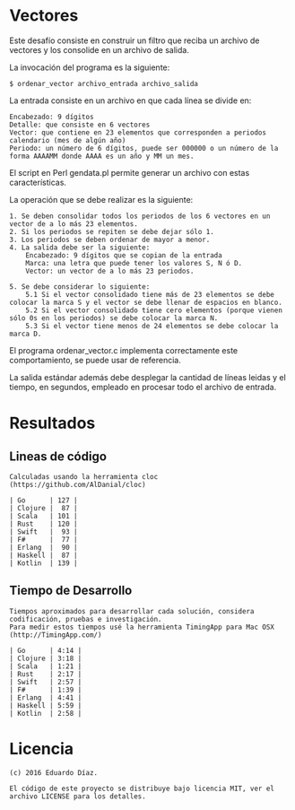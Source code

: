 # Vectores

Este desafío consiste en construir un filtro que reciba un archivo de vectores y los consolide en un archivo de salida.

La invocación del programa es la siguiente:

    $ ordenar_vector archivo_entrada archivo_salida

La entrada consiste en un archivo en que cada línea se divide en:

    Encabezado: 9 dígitos
    Detalle: que consiste en 6 vectores
    Vector: que contiene en 23 elementos que corresponden a periodos calendario (mes de algún año)
    Periodo: un número de 6 dígitos, puede ser 000000 o un número de la forma AAAAMM donde AAAA es un año y MM un mes.

El script en Perl gendata.pl permite generar un archivo con estas características.

La operación que se debe realizar es la siguiente:

    1. Se deben consolidar todos los periodos de los 6 vectores en un vector de a lo más 23 elementos.
    2. Si los periodos se repiten se debe dejar sólo 1.
    3. Los periodos se deben ordenar de mayor a menor.
    4. La salida debe ser la siguiente:
        Encabezado: 9 dígitos que se copian de la entrada
        Marca: una letra que puede tener los valores S, N ó D.
        Vector: un vector de a lo más 23 periodos.

    5. Se debe considerar lo siguiente:
        5.1 Si el vector consolidado tiene más de 23 elementos se debe colocar la marca S y el vector se debe llenar de espacios en blanco.
        5.2 Si el vector consolidado tiene cero elementos (porque vienen sólo 0s en los periodos) se debe colocar la marca N.
        5.3 Si el vector tiene menos de 24 elementos se debe colocar la marca D.

El programa ordenar_vector.c implementa correctamente este comportamiento, se puede usar de referencia.

La salida estándar además debe desplegar la cantidad de líneas leidas y el tiempo, en segundos, empleado en procesar todo el archivo de entrada.


# Resultados

## Lineas de código

    Calculadas usando la herramienta cloc (https://github.com/AlDanial/cloc)

    | Go      | 127 |
    | Clojure |  87 |
    | Scala   | 101 |
    | Rust    | 120 |
    | Swift   |  93 |
    | F#      |  77 |
    | Erlang  |  90 |
    | Haskell |  87 |
    | Kotlin  | 139 |


## Tiempo de Desarrollo

    Tiempos aproximados para desarrollar cada solución, considera codificación, pruebas e investigación.
    Para medir estos tiempos usé la herramienta TimingApp para Mac OSX (http://TimingApp.com/)

    | Go      | 4:14 |
    | Clojure | 3:18 |
    | Scala   | 1:21 | 
    | Rust    | 2:17 |
    | Swift   | 2:57 |
    | F#      | 1:39 |
    | Erlang  | 4:41 |
    | Haskell | 5:59 |
    | Kotlin  | 2:58 |

# Licencia

	(c) 2016 Eduardo Díaz.

	El código de este proyecto se distribuye bajo licencia MIT, ver el archivo LICENSE para los detalles.



